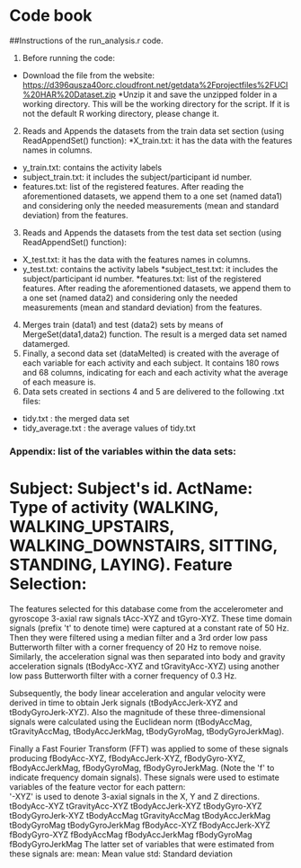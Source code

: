 #  Code book 
##Instructions of the run_analysis.r code. 
1. Before running the code: 
* Download the file from the website:  https://d396qusza40orc.cloudfront.net/getdata%2Fprojectfiles%2FUCI%20HAR%20Dataset.zip
*Unzip it and save the unzipped folder in a working directory. This will be the working directory for the script. If it is not the default R working directory, please change it.
2.  Reads and Appends the datasets from the train data set section (using ReadAppendSet() 
     function):
*X_train.txt:  it has the data with the features names in columns.
* y_train.txt: contains the activity labels
* subject_train.txt:  it includes the subject/participant id number. 
* features.txt: list of the registered features. 
After reading the aforementioned datasets, we append them to a one set (named data1) and considering only the needed measurements (mean and standard deviation) from the features.  
3.  Reads and Appends the datasets from the test data set section (using ReadAppendSet() 
     function):
* X_test.txt:  it has the data with the features names in columns.
* y_test.txt: contains the activity labels
*subject_test.txt:  it includes the subject/participant id number. 
*features.txt: list of the registered features. 
After reading the aforementioned datasets, we append them to a one set (named data2) and considering only the needed measurements (mean and standard deviation) from the features.  
4.  Merges train (data1) and test (data2) sets by means of MergeSet(data1,data2) function. 
The result is a merged data set named datamerged. 
5. Finally, a second data set (dataMelted) is created with the average of each variable for each activity and each subject. It contains 180 rows and 68 columns, indicating for each and each activity what the average of each measure is. 
6. Data sets created in sections 4 and 5 are delivered to the following  .txt files: 
* tidy.txt : the merged data set 
* tidy_average.txt : the average values of tidy.txt 

### Appendix: list of the variables within the data sets:
Subject: Subject's id.
ActName: Type of activity (WALKING, WALKING_UPSTAIRS, WALKING_DOWNSTAIRS,  SITTING, STANDING,  LAYING).
Feature Selection: 
=================
The features selected for this database come from the accelerometer and gyroscope 3-axial raw signals tAcc-XYZ and tGyro-XYZ. These time domain signals (prefix 't' to denote time) were captured at a constant rate of 50 Hz. Then they were filtered using a median filter and a 3rd order low pass Butterworth filter with a corner frequency of 20 Hz to remove noise. Similarly, the acceleration signal was then separated into body and gravity acceleration signals (tBodyAcc-XYZ and tGravityAcc-XYZ) using another low pass Butterworth filter with a corner frequency of 0.3 Hz. 

Subsequently, the body linear acceleration and angular velocity were derived in time to obtain Jerk signals (tBodyAccJerk-XYZ and tBodyGyroJerk-XYZ). Also the magnitude of these three-dimensional signals were calculated using the Euclidean norm (tBodyAccMag, tGravityAccMag, tBodyAccJerkMag, tBodyGyroMag, tBodyGyroJerkMag). 

Finally a Fast Fourier Transform (FFT) was applied to some of these signals producing fBodyAcc-XYZ, fBodyAccJerk-XYZ, fBodyGyro-XYZ, fBodyAccJerkMag, fBodyGyroMag, fBodyGyroJerkMag. (Note the 'f' to indicate frequency domain signals). 
These signals were used to estimate variables of the feature vector for each pattern:  
'-XYZ' is used to denote 3-axial signals in the X, Y and Z directions.
tBodyAcc-XYZ
tGravityAcc-XYZ
tBodyAccJerk-XYZ
tBodyGyro-XYZ
tBodyGyroJerk-XYZ
tBodyAccMag
tGravityAccMag
tBodyAccJerkMag
tBodyGyroMag
tBodyGyroJerkMag
fBodyAcc-XYZ
fBodyAccJerk-XYZ
fBodyGyro-XYZ
fBodyAccMag
fBodyAccJerkMag
fBodyGyroMag
fBodyGyroJerkMag
The latter set of variables that were estimated from these signals are: 
mean: Mean value
std: Standard deviation
